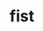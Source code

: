 ---
pid: llg183
title: fist
location_transcription: city hall
coordinates: "[-75.162913299414, 39.951656843026]"
zipcode: '19118'
gen_neighborhood: Northwest Philadelphia
neighborhood: Chestnut Hill
outside_phl: 
age: '16'
age_range: 13-19
instagram: 
image_file_name: llg_183.jpg
proposal_transcription: a fist
topic: African Americans,Uplifting,Race Ethnicity
topic_summary: 0, 0, 0
type: Sculpture Statue
keywords_other: fist, black power
credit: Bailey Greenwald
image_labels: 
twitter: 
facebook: 
permalink: "/monuments/llg183/"
layout: item-page
---